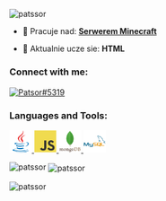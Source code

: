

<p align="left"> <img src="https://komarev.com/ghpvc/?username=patssor&label=Profile%20views&color=0e75b6&style=flat" alt="patssor" /> </p>

- 🔭 Pracuje nad: [**Serwerem Minecraft**](https://dc.ycmc.pl/)

- 🌱 Aktualnie ucze sie: **HTML**

<h3 align="left">Connect with me:</h3>
<p align="left">
<a href="https://discord.gg/Patsor#5319" target="blank"><img align="center" src="https://raw.githubusercontent.com/rahuldkjain/github-profile-readme-generator/master/src/images/icons/Social/discord.svg" alt="Patsor#5319" height="30" width="40" /></a>
</p>

<h3 align="left">Languages and Tools:</h3>
<p align="left"> <a href="https://www.java.com" target="_blank" rel="noreferrer"> <img src="https://raw.githubusercontent.com/devicons/devicon/master/icons/java/java-original.svg" alt="java" width="40" height="40"/> </a> <a href="https://developer.mozilla.org/en-US/docs/Web/JavaScript" target="_blank" rel="noreferrer"> <img src="https://raw.githubusercontent.com/devicons/devicon/master/icons/javascript/javascript-original.svg" alt="javascript" width="40" height="40"/> </a> <a href="https://www.mongodb.com/" target="_blank" rel="noreferrer"> <img src="https://raw.githubusercontent.com/devicons/devicon/master/icons/mongodb/mongodb-original-wordmark.svg" alt="mongodb" width="40" height="40"/> </a> <a href="https://www.mysql.com/" target="_blank" rel="noreferrer"> <img src="https://raw.githubusercontent.com/devicons/devicon/master/icons/mysql/mysql-original-wordmark.svg" alt="mysql" width="40" height="40"/> </a> </p>

<p><img align="left" src="https://github-readme-stats.vercel.app/api/top-langs?username=patssor&show_icons=true&locale=en&layout=compact" alt="patssor" /></p>

<p>&nbsp;<img align="center" src="https://github-readme-stats.vercel.app/api?username=patssor&show_icons=true&locale=en" alt="patssor" /></p>

<p><img align="center" src="https://github-readme-streak-stats.herokuapp.com/?user=patssor&" alt="patssor" /></p>
